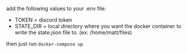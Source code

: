 add the following values to your .env file:

 - TOKEN = discord token
 - STATE_DIR = local directory where you want the docker container to write the state.json file to. (ex: /home/matt/files)


 then just run `docker-compose up`
